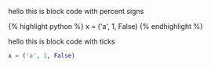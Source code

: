 
hello this is block code with percent signs

{% highlight python %}
x = ('a', 1, False)
{% endhighlight %}

hello this is block code with ticks


```python
x = ('a', 1, False)
```
